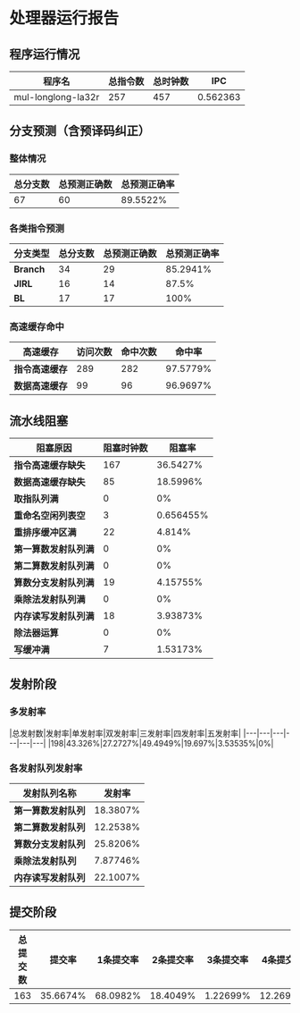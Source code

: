 # 处理器运行报告
## 程序运行情况
|程序名|总指令数|总时钟数|IPC|
|---|---|---|---|
|mul-longlong-la32r|257|457|0.562363|

## 分支预测（含预译码纠正）
### 整体情况
|总分支数|总预测正确数|总预测正确率|
|---|---|---|
|67|60|89.5522%|

### 各类指令预测
|分支类型|总分支数|总预测正确数|总预测正确率|
|---|---|---|---|
|**Branch**| 34 | 29 | 85.2941%|
|**JIRL**| 16 | 14 | 87.5%|
|**BL**| 17 | 17 | 100%|

### 高速缓存命中
|高速缓存|访问次数|命中次数|命中率|
|---|---|---|---|
|**指令高速缓存**| 289 | 282 | 97.5779%|
|**数据高速缓存**| 99 | 96 | 96.9697%|
## 流水线阻塞
|阻塞原因|阻塞时钟数|阻塞率|
|---|---|---|
|**指令高速缓存缺失**| 167 | 36.5427%|
|**数据高速缓存缺失**| 85 | 18.5996%|
|**取指队列满**| 0 | 0%|
|**重命名空闲列表空**|3 | 0.656455%|
|**重排序缓冲区满**|22 | 4.814%|
|**第一算数发射队列满**|0 | 0%|
|**第二算数发射队列满**|0 | 0%|
|**算数分支发射队列满**|19 | 4.15755%|
|**乘除法发射队列满**|0 | 0%|
|**内存读写发射队列满**|18 | 3.93873%|
|**除法器运算**|0 | 0%|
|**写缓冲满**|7 | 1.53173%|

## 发射阶段
### 多发射率
|总发射数|发射率|单发射率|双发射率|三发射率|四发射率|五发射率|
|---|---|---|---|---|---|
|198|43.326%|27.2727%|49.4949%|19.697%|3.53535%|0%|

### 各发射队列发射率
|发射队列名称|发射率|
|---|---|
|**第一算数发射队列**|18.3807%|
|**第二算数发射队列**|12.2538%|
|**算数分支发射队列**|25.8206%|
|**乘除法发射队列**|7.87746%|
|**内存读写发射队列**|22.1007%|

## 提交阶段
|总提交数|提交率|1条提交率|2条提交率|3条提交率|4条提交率|
|---|---|---|---|---|---|
|163|35.6674%|68.0982%|18.4049%|1.22699%|12.2699%|
